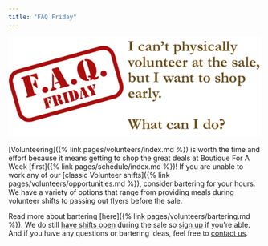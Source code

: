 ```yaml
---
title: "FAQ Friday"
---
```


![](/img/blog/FAQ_Fridays_volunteer.png)

[Volunteering]({% link pages/volunteers/index.md %}) is worth the time and effort because it means getting to shop the great deals at Boutique For A Week [first]({% link pages/schedule/index.md %})! If you are unable to work any of our [classic Volunteer shifts]({% link pages/volunteers/opportunities.md %}), consider bartering for your hours. We have a variety of options that range from providing meals during volunteer shifts to passing out flyers before the sale.

Read more about bartering [here]({% link pages/volunteers/bartering.md %}). We do still [have shifts open](http://www.mysalemanager.net/wrk_readonlyworkshifts.aspx?partnercode=BFAW) during the sale so [sign up](http://www.mysalemanager.net/wrk_mobworkerlogin.aspx) if you're able. And if you have any questions or bartering ideas, feel free to [contact us](mailto:info@boutiqueforaweek.com).
